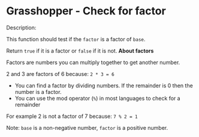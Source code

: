 # Grasshopper - Check for factor
Description:

This function should test if the ```factor``` is a factor of ```base```.

Return ```true``` if it is a factor or ```false``` if it is not.
**About factors**

Factors are numbers you can multiply together to get another number.

2 and 3 are factors of 6 because: ```2 * 3 = 6```

* You can find a factor by dividing numbers. If the remainder is 0 then the number is a factor.
* You can use the mod operator (```%```) in most languages to check for a remainder

For example 2 is not a factor of 7 because: ```7 % 2 = 1```

Note: ```base``` is a non-negative number, ```factor``` is a positive number.
